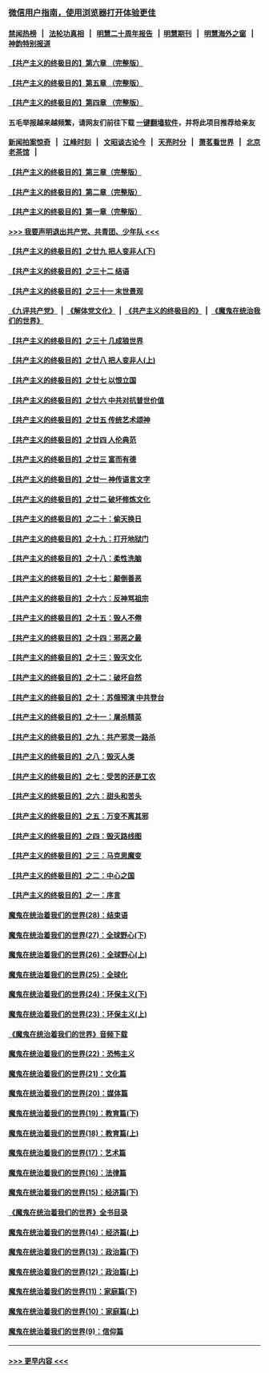 ### [微信用户指南，使用浏览器打开体验更佳](https://github.com/gfw-breaker/banned-news1/blob/master/indexes/wechat-guide.md?t=0)
#### [禁闻热榜](热点新闻.md?t=0)  &nbsp;&nbsp;|&nbsp;&nbsp; [法轮功真相](https://github.com/gfw-breaker/truth/blob/master/README.md?t=0) &nbsp;&nbsp;|&nbsp;&nbsp; [明慧二十周年报告](https://github.com/gfw-breaker/mh-reports/blob/master/README.md?t=0) &nbsp;&nbsp;|&nbsp;&nbsp;[明慧期刊](https://github.com/gfw-breaker/mh-qikan) &nbsp;&nbsp;|&nbsp;&nbsp; [明慧海外之窗](https://github.com/gfw-breaker/mh-news/blob/master/README.md?t=0) &nbsp;&nbsp;|&nbsp;&nbsp; [神韵特别报道](https://github.com/gfw-breaker/mh-news/blob/master/shenyun.md?t=0)
#### [【共产主义的终极目的】第六章 （完整版）](../pages/nsc422/n11428913.md?t=02142222) 
#### [【共产主义的终极目的】第五章 （完整版）](../pages/nsc422/n11428912.md?t=02142222) 
#### [【共产主义的终极目的】第四章 （完整版）](../pages/nsc422/n11428907.md?t=02142222) 
#### 五毛举报越来越频繁，请网友们前往下载 [一键翻墙软件](https://github.com/gfw-breaker/ssr-accounts)，并将此项目推荐给亲友
#### [新闻拍案惊奇](https://github.com/gfw-breaker/banned-news1/blob/master/pages/link4.md) &nbsp;&nbsp;|&nbsp;&nbsp; [江峰时刻](https://github.com/gfw-breaker/banned-news1/blob/master/pages/link4.md) &nbsp;&nbsp;|&nbsp;&nbsp; [文昭谈古论今](https://github.com/gfw-breaker/banned-news1/blob/master/pages/link4.md) &nbsp;&nbsp;|&nbsp;&nbsp; [天亮时分](https://github.com/gfw-breaker/banned-news1/blob/master/pages/link4.md) &nbsp;&nbsp;|&nbsp;&nbsp; [萧茗看世界](https://github.com/gfw-breaker/banned-news1/blob/master/pages/link4.md) &nbsp;&nbsp;|&nbsp;&nbsp; [北京老茶馆](https://github.com/gfw-breaker/banned-news1/blob/master/pages/link4.md) &nbsp;&nbsp;|&nbsp;&nbsp; 
#### [【共产主义的终极目的】第三章（完整版）](../pages/nsc422/n11428848.md?t=02142222) 
#### [【共产主义的终极目的】第二章（完整版）](../pages/nsc422/n11428831.md?t=02142222) 
#### [【共产主义的终极目的】第一章（完整版）](../pages/nsc422/n11417651.md?t=02142222) 
#### [>>> 我要声明退出共产党、共青团、少年队 <<<](https://github.com/begood0513/goodnews/blob/master/quit/letter.md) 
#### [【共产主义的终极目的】之廿九 把人变非人(下)](../pages/nsc422/n11344140.md?t=02142222) 
#### [【共产主义的终极目的】之三十二 结语](../pages/nsc422/n11360535.md?t=02142222) 
#### [【共产主义的终极目的】之三十一 末世景观](../pages/nsc422/n11351129.md?t=02142222) 
#### [《九评共产党》](https://github.com/begood0513/9ping.md/blob/master/README.md) &nbsp;|&nbsp; [《解体党文化》](../../../../jtdwh.md/blob/master/README.md)  &nbsp;|&nbsp; [《共产主义的终极目的》](../../../../gczydzjmd.md/blob/master/README.md) &nbsp;|&nbsp; [《魔鬼在统治我们的世界》](../../../../mgztzwmdsj.md/blob/master/README.md) 
#### [【共产主义的终极目的】之三十 几成狼世界](../pages/nsc422/n11348280.md?t=02142222) 
#### [【共产主义的终极目的】之廿八 把人变非人(上)](../pages/nsc422/n11340492.md?t=02142222) 
#### [【共产主义的终极目的】之廿七 以恨立国](../pages/nsc422/n11336944.md?t=02142222) 
#### [【共产主义的终极目的】之廿六 中共对抗普世价值](../pages/nsc422/n11324785.md?t=02142222) 
#### [【共产主义的终极目的】之廿五 传统艺术颂神](../pages/nsc422/n11296396.md?t=02142222) 
#### [【共产主义的终极目的】之廿四 人伦典范](../pages/nsc422/n11296397.md?t=02142222) 
#### [【共产主义的终极目的】之廿三 富而有德](../pages/nsc422/n11283598.md?t=02142222) 
#### [【共产主义的终极目的】之廿一 神传语言文字](../pages/nsc422/n11263265.md?t=02142222) 
#### [【共产主义的终极目的】之廿二 破坏修炼文化](../pages/nsc422/n11245728.md?t=02142222) 
#### [【共产主义的终极目的】之二十：偷天换日](../pages/nsc422/n11238846.md?t=02142222) 
#### [【共产主义的终极目的】之十九：打开地狱门](../pages/nsc422/n11206376.md?t=02142222) 
#### [【共产主义的终极目的】之十八：柔性洗脑](../pages/nsc422/n11199994.md?t=02142222) 
#### [【共产主义的终极目的】之十七：颠倒善恶](../pages/nsc422/n11179782.md?t=02142222) 
#### [【共产主义的终极目的】之十六：反神骂祖宗](../pages/nsc422/n11166798.md?t=02142222) 
#### [【共产主义的终极目的】之十五：毁人不倦](../pages/nsc422/n11166792.md?t=02142222) 
#### [【共产主义的终极目的】之十四：邪恶之最](../pages/nsc422/n11150249.md?t=02142222) 
#### [【共产主义的终极目的】之十三：毁灭文化](../pages/nsc422/n11135227.md?t=02142222) 
#### [【共产主义的终极目的】之十二：破坏自然](../pages/nsc422/n11135214.md?t=02142222) 
#### [【共产主义的终极目的】之十：苏俄预演 中共登台](../pages/nsc422/n11118424.md?t=02142222) 
#### [【共产主义的终极目的】之十一：屠杀精英](../pages/nsc422/n11118442.md?t=02142222) 
#### [【共产主义的终极目的】之九：共产邪灵一路杀](../pages/nsc422/n11114139.md?t=02142222) 
#### [【共产主义的终极目的】之八：毁灭人类](../pages/nsc422/n11108503.md?t=02142222) 
#### [【共产主义的终极目的】之七：受苦的还是工农](../pages/nsc422/n11101809.md?t=02142222) 
#### [【共产主义的终极目的】之六：甜头和苦头](../pages/nsc422/n11096971.md?t=02142222) 
#### [【共产主义的终极目的】之五：万变不离其邪](../pages/nsc422/n11091285.md?t=02142222) 
#### [【共产主义的终极目的】之四：毁灭路线图](../pages/nsc422/n11086284.md?t=02142222) 
#### [【共产主义的终极目的】之三：马克思魔变](../pages/nsc422/n11061941.md?t=02142222) 
#### [【共产主义的终极目的】之二：中心之国](../pages/nsc422/n11047728.md?t=02142222) 
#### [【共产主义的终极目的】之一：序言](../pages/nsc422/n11086077.md?t=02142222) 
#### [魔鬼在统治着我们的世界(28)：结束语](../pages/nsc422/n10936246.md?t=02142222) 
#### [魔鬼在统治着我们的世界(27)：全球野心(下)](../pages/nsc422/n10928319.md?t=02142222) 
#### [魔鬼在统治着我们的世界(26)：全球野心(上)](../pages/nsc422/n10900318.md?t=02142222) 
#### [魔鬼在统治着我们的世界(25)：全球化](../pages/nsc422/n10788205.md?t=02142222) 
#### [魔鬼在统治着我们的世界(24)：环保主义(下)](../pages/nsc422/n10695307.md?t=02142222) 
#### [魔鬼在统治着我们的世界(23)：环保主义(上)](../pages/nsc422/n10688613.md?t=02142222) 
#### [《魔鬼在统治着我们的世界》音频下载](../pages/nsc422/n10635553.md?t=02142222) 
#### [魔鬼在统治着我们的世界(22)：恐怖主义](../pages/nsc422/n10614727.md?t=02142222) 
#### [魔鬼在统治着我们的世界(21)：文化篇](../pages/nsc422/n10597706.md?t=02142222) 
#### [魔鬼在统治着我们的世界(20)：媒体篇](../pages/nsc422/n10586579.md?t=02142222) 
#### [魔鬼在统治着我们的世界(19)：教育篇(下)](../pages/nsc422/n10564808.md?t=02142222) 
#### [魔鬼在统治着我们的世界(18)：教育篇(上)](../pages/nsc422/n10526970.md?t=02142222) 
#### [魔鬼在统治着我们的世界(17)：艺术篇](../pages/nsc422/n10499093.md?t=02142222) 
#### [魔鬼在统治着我们的世界(16)：法律篇](../pages/nsc422/n10485969.md?t=02142222) 
#### [魔鬼在统治着我们的世界(15)：经济篇(下)](../pages/nsc422/n10469975.md?t=02142222) 
#### [《魔鬼在统治着我们的世界》全书目录](../pages/nsc422/n10464261.md?t=02142222) 
#### [魔鬼在统治着我们的世界(14)：经济篇(上)](../pages/nsc422/n10457370.md?t=02142222) 
#### [魔鬼在统治着我们的世界(13)：政治篇(下)](../pages/nsc422/n10448270.md?t=02142222) 
#### [魔鬼在统治着我们的世界(12)：政治篇(上)](../pages/nsc422/n10444576.md?t=02142222) 
#### [魔鬼在统治着我们的世界(11)：家庭篇(下)](../pages/nsc422/n10440961.md?t=02142222) 
#### [魔鬼在统治着我们的世界(10)：家庭篇(上)](../pages/nsc422/n10435448.md?t=02142222) 
#### [魔鬼在统治着我们的世界(9)：信仰篇](../pages/nsc422/n10432159.md?t=02142222) 

----
#### [ >>> 更早内容 <<< ](../indexes/nsc422-earlier.md)
